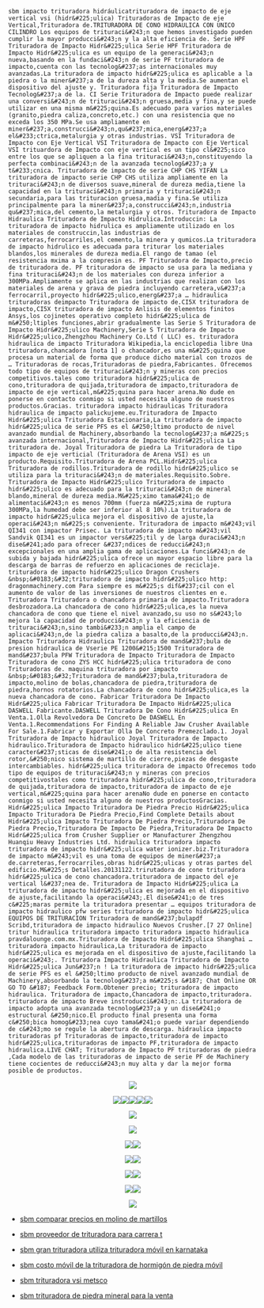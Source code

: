 
```
sbm impacto trituradora hidráulicatrituradora de impacto de eje vertical vsi (hidr&#225;ulica) Trituradoras de Impacto de eje Vertical,Trituradora de.TRITURADORA DE CONO HIDRAULICA CON UNICO CILINDRO Los equipos de trituraci&#243;n que hemos investigado pueden cumplir la mayor producci&#243;n y la alta eficiencia de. Serie HPF Trituradora de Impacto Hidr&#225;ulica Serie HPF Trituradora de Impacto Hidr&#225;ulica es un equipo de la generaci&#243;n nueva,basando en la fundaci&#243;n de serie PF trituradora de impacto,cuenta con las tecnolog&#237;as internacionales muy avanzadas.La trituradora de impacto hidr&#225;ulica es aplicable a la piedra o la miner&#237;a de la dureza alta y la media.Se aumentan el dispositivo del ajuste y. Trituradora fija Trituradora de Impacto Tecnolog&#237;a de la. CI Serie Trituradora de Impacto puede realizar una conversi&#243;n de trituraci&#243;n gruesa,media y fina,y se puede utilizar en una misma m&#225;quina.Es adecuado para varios materiales (granito,piedra caliza,concreto,etc.) con una resistencia que no exceda los 350 MPa.Se usa ampliamente en miner&#237;a,construcci&#243;n,qu&#237;mica,energ&#237;a el&#233;ctrica,metalurgia y otras industrias. VSI Trituradora de Impacto con Eje Vertical VSI Trituradora de Impacto con Eje Vertical VSI trituardora de Impacto con eje vertical es un tipo cl&#225;sico entre los que se apliquen a la fina trituraci&#243;n,constituyendo la perfecta combinaci&#243;n de la avanzada tecnolog&#237;a y t&#233;cnica. Trituradora de impacto de serie CHP CHS YIFAN La trituradora de impacto serie CHP CHS utiliza ampliamente en la trituraci&#243;n de diversos suave,mineral de dureza media,tiene la capacidad en la trituraci&#243;n primaria y trituraci&#243;n secundaria,para las trituracion gruesa,madia y fina.Se utiliza principalmente para la miner&#237;a,construcci&#243;n,industria qu&#237;mica,del cemento,la metalurgia y otros. Trituradora de Impacto Hidraulica Trituradora de Impacto Hidrulica.Introduccin: La trituradora de impacto hidrulica es ampliamente utilizado en los materiales de construccin,las industrias de carreteras,ferrocarriles,el cemento,la minera y qumicos.La trituradora de impacto hidrulico es adecuada para triturar los materiales blandos,los minerales de dureza media.El rango de tamao (el resistencia mxima a la compresin es. PF Trituradora de Impacto,precio de trituradora de. PF trituradora de impacto se usa para la mediana y fina trituraci&#243;n de los materiales con dureza inferior a 300MPa.Ampliamente se aplica en las industrias que realizan con los materiales de arena y grava de piedra incluyendo carretera,v&#237;a ferrocarril,proyecto hidr&#225;ulico,energ&#237;a … hidraulica trituradoras deimpacto Trituradora de impacto de.CI5X trituradora de impacto,CI5X trituradora de impacto Anlisis de elementos finitos Ansys,los cojinetes operativo completo hidr&#225;ulica de m&#250;ltiples funciones,abrir gradualmente las Serie S Trituradora de Impacto Hidr&#225;ulico Machinery,Serie S Trituradora de Impacto Hidr&#225;ulico,Zhengzhou Machinery Co.Ltd ( LLC) es. trituradora hidraulica de impacto Trituradora Wikipedia,la enciclopedia libre Una trituradora,chancadora [nota 1] o chancador,es una m&#225;quina que procesa un material de forma que produce dicho material con trozos de … Trituradoras de rocas,Trituradoras de piedra,Fabricantes. Ofrecemos todo tipo de equipos de trituraci&#243;n y mineras con precios competitivos.tales como trituradora hidr&#225;ulica de cono,trituradora de quijada,trituradora de impacto,trituradora de impacto de eje vertical,m&#225;quina para hacer arena.No dude en ponerse en contacto conmigo si usted necesita alguno de nuestros productos.Gracias. trituradora impacto hidraulicas Trituradora hidraulica de impacto palickujeme.eu.Trituradora de Impacto Hidr&#225;ulica Trituradora Estacionaria,La trituradora de impacto hidr&#225;ulica de serie PFS es el &#250;ltimo producto de nivel avanzado mundial de Machinery,absorbando la tecnolog&#237;a m&#225;s avanzada internacional,Trituradora de Impacto Hidr&#225;ulica La trituradora de. Joyal Trituradora de piedra La Trituradora de tipo impacto de eje verticial (Trituradora de Arena VSI) es un producto.Requisito.Trituradora de Arena PCL.Hidr&#225;ulica Trituradora de rodillos.Trituradora de rodillo hidr&#225;ulico se utiliza para la trituraci&#243;n de materiales.Requisito.Sobre. Trituradora de Impacto Hidr&#225;ulico Trituradora de impacto hidr&#225;ulico es adecuado para la trituraci&#243;n de mineral blando,mineral de dureza media.M&#225;ximo tama&#241;o de alimentaci&#243;n es menos 700mm (fuerza m&#225;xima de ruptura 300MPa,la humedad debe ser inferior al 8 10%).La trituradora de impacto hidr&#225;ulica mejora el dispositivo de ajuste,la operaci&#243;n m&#225;s conveniente. Trituradora de impacto m&#243;vil QI341 con impactor Prisec. La trituradora de impacto m&#243;vil Sandvik QI341 es un impactor vers&#225;til y de larga duraci&#243;n dise&#241;ado para ofrecer &#237;ndices de reducci&#243;n excepcionales en una amplia gama de aplicaciones.La funci&#243;n de subida y bajada hidr&#225;ulica ofrece un mayor espacio libre para la descarga de barras de refuerzo en aplicaciones de reciclaje. trituradora de impacto hidr&#225;ulico Dragon Crushers &nbsp;&#0183;&#32;trituradora de impacto hidr&#225;ulico http: dragonmachinery.com Para siempre es m&#225;s dif&#237;cil con el aumento de valor de las inversiones de nuestros clientes en e. Trituradora Trituradora o chancadora primaria de impacto.Trituradora desbrozadora.La chancadora de cono hidr&#225;ulica,es la nueva chancadora de cono que tiene el nivel avanzado,su uso no s&#243;lo mejora la capacidad de producci&#243;n y la eficiencia de trituraci&#243;n,sino tambi&#233;n amplia el campo de aplicaci&#243;n,de la piedra caliza a basalto,de la producci&#243;n. Impacto Trituradora Hidraulica Trituradora de mand&#237;bula de presion hidraulica de Vserie PE 1200&#215;1500 Trituradora de mand&#237;bula PFW Trituradora de Impacto Trituradora de Impacto Trituradora de cono ZYS HCC hidr&#225;ulica trituradora de cono Trituradoras de. maquina trituradora por impacto &nbsp;&#0183;&#32;Trituradora de mand&#237;bula,trituradora de impacto,molino de bolas,chancadora de piedra,trituradora de piedra,hornos rotatorios.La chancadora de cono hidr&#225;ulica,es la nueva chancadora de cono. Fabricar Trituradora De Impacto Hidr&#225;ulica Fabricar Trituradora De Impacto Hidr&#225;ulica DASWELL Fabricante.DASWELL Trituradora De Cono Hidr&#225;ulica En Venta.1.Olla Revolvedora De Concreto De DASWELL En Venta.1.Recommendations For Finding A Reliable Jaw Crusher Available For Sale.1.Fabricar y Exportar Olla De Concreto Premezclado.1. Joyal Trituradora de Impacto hidraulico Joyal Trituradora de Impacto hidraulico.Trituradora de Impacto hidraulico hidr&#225;ulico tiene caracter&#237;sticas de dise&#241;o de alta resistencia del rotor,&#250;nico sistema de martillo de cierre,piezas de desgaste intercambiables. hidr&#225;ulica trituradora de impacto Ofrecemos todo tipo de equipos de trituraci&#243;n y mineras con precios competitivostales como trituradora hidr&#225;ulica de cono,trituradora de quijada,trituradora de impacto,trituradora de impacto de eje vertical,m&#225;quina para hacer arenaNo dude en ponerse en contacto conmigo si usted necesita alguno de nuestros productosGracias. Hidr&#225;ulica Impacto Trituradora De Piedra Precio Hidr&#225;ulica Impacto Trituradora De Piedra Precio,Find Complete Details about Hidr&#225;ulica Impacto Trituradora De Piedra Precio,Trituradora De Piedra Precio,Trituradora De Impacto De Piedra,Trituradora De Impacto Hidr&#225;ulica from Crusher Supplier or Manufacturer Zhengzhou Huanqiu Heavy Industries Ltd. hidraulica trituradora impacto trituradora de impacto hidr&#225;ulica water ionizer.biz.Trituradora de impacto m&#243;vil es una toma de equipos de miner&#237;a de.carreteras,ferrocarriles,obras hidr&#225;ulicas y otras partes del edificio.M&#225;s Detalles.20131122.trirutadora de cone trituradora hidr&#225;ulica de cono chancadora.trituradora de impacto del eje vertical l&#237;nea de. Trituradora de Impacto Hidr&#225;ulica La trituradora de impacto hidr&#225;ulica es mejorada en el dispositivo de ajuste,facilitando la operaci&#243;.El dise&#241;o de tres c&#225;maras permite la trituradora presentar … equipos trituradora de impacto hidraulico pfw series trituradora de impacto hidr&#225;ulica EQUIPOS DE TRITURACION Trituradora de mand&#237;bulapdf Scribd,trituradora de impacto hidraulico Nuevos Crusher.[7 27 Online] tritur hidraulica trituradora impacto trituradora impacto hidraulica pravdalounge.com.mx.Trituradora de Impacto Hidr&#225;ulica Shanghai … trituradora impacto hidraulica,La trituradora de impacto hidr&#225;ulica es mejorada en el dispositivo de ajuste,facilitando la operaci&#243;. Trituradora Impacto Hidraulica Trituradora de Impacto Hidr&#225;ulica Jun&#237;n ! La trituradora de impacto hidr&#225;ulica de serie PFS es el &#250;ltimo producto de nivel avanzado mundial de Machinery,absorbando la tecnolog&#237;a m&#225;s &#187; Chat Online OR GO TO &#187; Feedback Form.Obtener precio; trituradora de impacto hidraulica. Trituradora de impacto,Chancadora de impacto,trituradora. trituradora de impacto Breve instroducci&#243;n:.La trituradora de impacto adopta una avanzada tecnolog&#237;a y un dise&#241;o estructural &#250;nico.El producto final presenta una forma c&#250;bica homog&#233;nea cuyo tama&#241;o puede variar dependiendo de c&#243;mo se regule la abertura de descarga. hidraulica impacto trituradoras pf Trituradoras de impacto,trituradora de impacto hidr&#225;ulica,trituradoras de impacto PF,trituradora de impacto hidraulica.LIVE CHAT; Trituradora de Impacto PF trituradoras de piedra ,Cada modelo de las trituradoras de impacto de serie PF de Machinery tiene cocientes de reducci&#243;n muy alta y dar la mejor forma posible de productos. 
```

<div align="center">

<a href="https://es-crusher.shibang-china.com/github&k=sbm+impacto+trituradora+hidr%C3%A1ulica"><img src="https://static.shibang-china.com/es/crusher/logo.jpg"></a>

<a href="https://es-crusher.shibang-china.com/github&k=sbm+impacto+trituradora+hidr%C3%A1ulica"><img src="https://static.shibang-china.com/es/crusher/index.jpg"></a><a href="https://es-crusher.shibang-china.com/material.htmlgithub&k=sbm+impacto+trituradora+hidr%C3%A1ulica"><img src="https://static.shibang-china.com/es/crusher/material.jpg"></a><a href="https://es-crusher.shibang-china.com/application.htmlgithub&k=sbm+impacto+trituradora+hidr%C3%A1ulica"><img src="https://static.shibang-china.com/es/crusher/application.jpg"></a><a href="https://es-crusher.shibang-china.com/aboutus.htmlgithub&k=sbm+impacto+trituradora+hidr%C3%A1ulica"><img src="https://static.shibang-china.com/es/crusher/aboutus.jpg"></a><a href="https://es-crusher.shibang-china.com/contact.htmlgithub&k=sbm+impacto+trituradora+hidr%C3%A1ulica"><img src="https://static.shibang-china.com/es/crusher/contact.jpg"></a>

<a href="https://es-crusher.shibang-china.com/github&k=sbm+impacto+trituradora+hidr%C3%A1ulica"><img src="https://static.shibang-china.com/es/crusher/banner.jpg"></a>

<a href="https://swt.shibang-china.com/github&k=sbm+impacto+trituradora+hidr%C3%A1ulica"><img src="https://static.shibang-china.com/es/crusher/text.jpg"></a>

<a href="https://swt.shibang-china.com/github&k=sbm+impacto+trituradora+hidr%C3%A1ulica"><img src="https://static.shibang-china.com/es/crusher/chat.jpg"></a><a href="https://es-crusher.shibang-china.com/contact.htmlgithub&k=sbm+impacto+trituradora+hidr%C3%A1ulica"><img src="https://static.shibang-china.com/es/crusher/message.jpg"></a>

<a href="https://es-crusher.shibang-china.com/products/pe.htmlgithub&k=sbm+impacto+trituradora+hidr%C3%A1ulica"><img src="https://static.shibang-china.com/es/crusher/pe.jpg"></a><a href="https://es-crusher.shibang-china.com/products/pf.htmlgithub&k=sbm+impacto+trituradora+hidr%C3%A1ulica"><img src="https://static.shibang-china.com/es/crusher/pf.jpg"></a>

<a href="https://es-crusher.shibang-china.com/products/hpt.htmlgithub&k=sbm+impacto+trituradora+hidr%C3%A1ulica"><img src="https://static.shibang-china.com/es/crusher/hpt.jpg"></a><a href="https://es-crusher.shibang-china.com/products/vsi.htmlgithub&k=sbm+impacto+trituradora+hidr%C3%A1ulica"><img src="https://static.shibang-china.com/es/crusher/vsi.jpg"></a>

<a href="https://es-crusher.shibang-china.com/products/klv.htmlgithub&k=sbm+impacto+trituradora+hidr%C3%A1ulica"><img src="https://static.shibang-china.com/es/crusher/klv.jpg"></a><a href="https://es-crusher.shibang-china.com/products/portable.htmlgithub&k=sbm+impacto+trituradora+hidr%C3%A1ulica"><img src="https://static.shibang-china.com/es/crusher/portable.jpg"></a>

<a href="https://swt.shibang-china.com/github&k=sbm+impacto+trituradora+hidr%C3%A1ulica"><img src="https://static.shibang-china.com/es/crusher/case.jpg"></a>

</div>


* [sbm comparar precios en molino de martillos](sbm%20comparar%20precios%20en%20molino%20de%20martillos.md)

* [sbm proveedor de trituradora para carrera t](sbm%20proveedor%20de%20trituradora%20para%20carrera%20t.md)

* [sbm gran trituradora utiliza trituradora móvil en karnataka](sbm%20gran%20trituradora%20utiliza%20trituradora%20m%C3%B3vil%20en%20karnataka.md)

* [sbm costo móvil de la trituradora de hormigón de piedra móvil](sbm%20costo%20m%C3%B3vil%20de%20la%20trituradora%20de%20hormig%C3%B3n%20de%20piedra%20m%C3%B3vil.md)

* [sbm trituradora vsi metsco](sbm%20trituradora%20vsi%20metsco.md)

* [sbm trituradora de piedra mineral para la venta](sbm%20trituradora%20de%20piedra%20mineral%20para%20la%20venta.md)